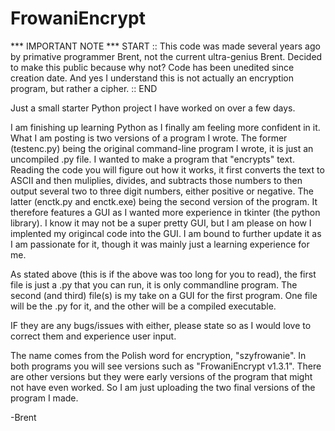 # FrowaniEncrypt
*** IMPORTANT NOTE ***
START :: This code was made several years ago by primative programmer Brent, not the current ultra-genius Brent. Decided to make this public because why not? Code has been unedited since creation date. And yes I understand this is not actually an encryption program, but rather a cipher. :: END

Just a small starter Python project I have worked on over a few days.

I am finishing up learning Python as I finally am feeling more confident in it. What I am posting is two versions of a program I wrote. The former (testenc.py) being the original command-line program I wrote, it is just an uncompiled .py file. I wanted to make a program that "encrypts" text. Reading the code you will figure out how it works, it first converts the text to ASCII and then muliplies, divides, and subtracts those numbers to then output several two to three digit numbers, either positive or negative. The latter (enctk.py and enctk.exe) being the second version of the program. It therefore features a GUI as I wanted more experience in tkinter (the python library). I know it may not be a super pretty GUI, but I am please on how I implented my origincal code into the GUI. I am bound to further update it as I am passionate for it, though it was mainly just a learning experience for me.

As stated above (this is if the above was too long for you to read), the first file is just a .py that you can run, it is only commandline program. The second (and third) file(s) is my take on a GUI for the first program. One file will be the .py for it, and the other will be a compiled executable. 

IF they are any bugs/issues with either, please state so as I would love to correct them and experience user input.

The name comes from the Polish word for encryption, "szyfrowanie". In both programs you will see versions such as "FrowaniEncrypt v1.3.1". There are other versions but they were early versions of the program that might not have even worked. So I am just uploading the two final versions of the program I made.

-Brent
